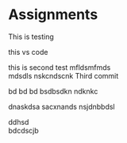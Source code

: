 # Assignments

This is testing

this vs code

this is second test
mfldsmfmds  
mdsdls
nskcndscnk
Third commit





bd bd bd
bsdbsdkn
ndknkc


dnaskdsa
sacxnands
nsjdnbbdsl

ddhsd <br>
bdcdscjb
